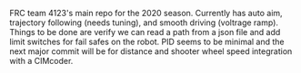 FRC team 4123's main repo for the 2020 season.
Currently has auto aim, trajectory following (needs tuning), and smooth driving (voltrage ramp). Things to be done are verify we can read a path
from a json file and add limit switches for fail safes on the robot. PID seems to be minimal and the next major commit will be for distance and shooter
wheel speed integration with a CIMcoder.
